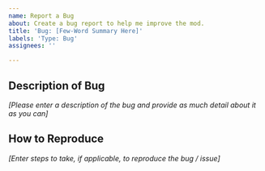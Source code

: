 ```yaml
---
name: Report a Bug
about: Create a bug report to help me improve the mod.
title: 'Bug: [Few-Word Summary Here]'
labels: 'Type: Bug'
assignees: ''

---
```


## Description of Bug
_[Please enter a description of the bug and provide as much detail about it as you can]_

## How to Reproduce
_[Enter steps to take, if applicable, to reproduce the bug / issue]_
